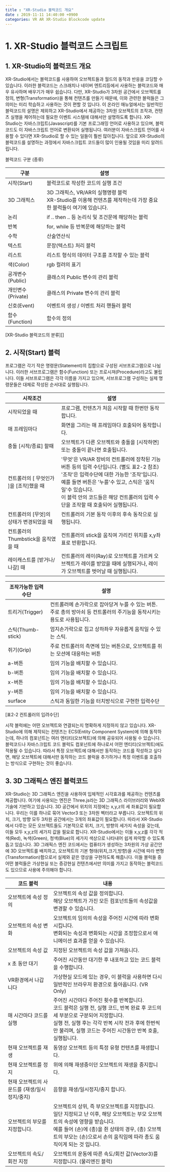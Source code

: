 ```yaml
---
title : "XR-Studio 블럭코드 개요"
date : 2019-11-11 14:40:00 +0900
categories: VR AR XR-Studio Blockcode update
---
```


# 1. XR-Studio 블럭코드 스크립트 
## 1. XR-Studio의 블럭코드 개요 
XR-Studio에서는 블럭코드를 사용하여 오브젝트들과 월드의 동작과 반응을 코딩할 수 있습니다.
이러한 블럭코드는 스크래치나 네이버 엔트리등에서 사용하는 블럭코드와 매우 유사하며 배우기가 매우 쉽습니다. 
다만, XR-Studio가 3차원 공간에서 오브젝트를 정의, 변형(Transformation)을 통해 컨텐츠를 만들기 때문에, 이와 관련한 블럭들은 그 의미는 미리 학습하고 사용하는 것이 편할 것 입니다.
이 온라인 매뉴얼에서는 일반적인 블럭코드의 설명은 제외하고 XR-Studio에서 제공하는 3차원 오브젝트의 조작과, 컨텐츠 실행을 제어하는데 필요한 이벤트 시스템에 대해서만 설명하도록 합니다.
XR-Studio는 자바스크립트(Javascript)를 기본 프로그래밍 언어로 사용하고 있으며, 블럭코드도 이 자바스크립트 언어로 변환되어 실행됩니다. 
여러분이 자바스크립트 언어를 사용할 수 있다면 XR-Studio로 할 수 있는 일들이 훨씬 많아집니다. 
앞으로 XR-Studio의 블럭코드를 설명하는 과정에서 자바스크립트 코드들이 많이 인용될 것임을 미리 알려드립니다.

블럭코드 구분 (종류)

| 구분 | 설명 |
|---|---|
|시작(Start) | 블럭코드로 작성한 코드의 실행 조건 |
|3D 그래픽스 | 3D 그래픽스, VR/AR의 실행명령 블럭<br> XR-Studio를 이용해 컨텐츠를 제작하는데 가장 중요한 블럭들이 여기에 있습니다. |
|논리 | if .. then .. 등 논리식 및 조건문에 해당하는 블럭 |
|반복 | for, while 등 반복문에 해당하는 블럭 |
|수학 | 산술연산식 |
|텍스트 | 문장(텍스트) 처리 블럭 |
|리스트 | 리스트 형식의 데이터 구조를 조작할 수 있는 블럭 |
|색(Color) | rgb 컬러의 표기 |
| 공개변수(Public) | 클래스의 Public 변수의 관리 블럭 |
| 개인변수(Private) | 클래스의 Private 변수의 관리 블럭 |
| 신호(Event) | 이벤트의 생성 / 이벤트 처리 핸들러 블럭 |
| 함수(Function) | 함수의 정의 |
[XR-Studio 블럭코드의 분류][]

## 2. 시작(Start) 블럭
프로그램은 각기 작은 명령문(Statement)의 집합으로 구성된 서브프로그램으로 나뉩니다. 이러한 서브프로그램은 함수(Function) 또는 프로시져(Procedure)라고도 불립니다.
이들 서브프로그램은 각각 이름을 가지고 있으며, 서브프로그램 구성하는 실제 명령문들은 대체로 작성된 순서대로 실행됩니다.

| 시작조건 | 설명 |
|---|---|
|시작되었을 때 | 프로그램, 컨텐츠가 처음 시작할 때 한번만 동작합니다. |
|매 프레임마다 | 화면을 그리는 매 프레임마다 호출되어 동작합니다. |
|충돌 [시작/종료] 할때 | 오브젝트가 다른 오브젝트와 충돌을 [시작하면] 또는 충돌이 끝나면 호출됩니다. | 
|컨트롤러의 [  무엇인가 ]을  [조작]했을 때 | '무엇'은 VR/AR 장비의 컨트롤러에 장착된 기능버튼 등의 입력 수단입니다. (별도 표2-2 참조) <br> '조작'은 입력수단에 대한 가능한 '조작'입니다. 예를 들면 버튼은 '누를'수 있고, 스틱은 '움직일'수 있습니다. <br> 이 블럭 안의 코드들은 해당 컨트롤러의 입력 수단을 조작할 때 호출되어 실행됩니다. |
|컨트롤러의 [무엇]의 상태가 변경되었을 때 | 컨트롤러의 기본 동작 이후의 후속 동작으로 실행됩니다. |
|컨트롤러의 Thumbstick을 움직였을 때 | 컨트롤러의 stick을 움직여 가리킨 위치를 x,y좌표로 반환합니다. |
|레이캐스트를 [받거나/나갈] 때 | 컨트롤러의 레이(Ray)로 오브젝트를 가르켜 오브젝트가 레이를 받았을 때에 실행되거나, 레이가 오브젝트를 벗어날 때 실행됩니다. |
 
| 조작가능한 입력수단 | 설명 |
|---|---|
|트리거(Trigger) | 컨트롤러에 손가락으로 잡아당겨 누를 수 있는 버튼. <br> 주로 총의 방아쇠 등 컨트롤러의 주기능을 동작시키는 용도로 사용됩니다. |
|스틱(Thumb-stick) | 엄지손가락으로 집고 상하좌우 자유롭게 움직일 수 있는 스틱. |
|쥐기(Grip) | 주로 컨트롤러의 측면에 있는 버튼으로, 오브젝트를 쥐는 모션에 대응하는 버튼 |
|a-버튼 | 임의 기능을 배치할 수 있습니다. |
|b-버튼 | 임의 기능을 배치할 수 있습니다. |
|x-버튼 | 임의 기능을 배치할 수 있습니다. |
|y-버튼 | 임의 기능을 배치할 수 있습니다. |
|surface | 스틱과 동일한 기능을 터치방식으로 구현한 입력수단 |
[표2-2 컨트롤러의 입려수단]

시작 블럭에는 어떤 오브젝트와 연결되는지 명확하게 지정하지 않고 있습니다. 
XR-Studio에 의해 제작되는 컨텐츠는 ECS(Entity Component System)에 의해 동작하는데, 하나의 컴포넌트는 여러 엔티티(오브젝트)에 의해 공유되어 사용될 수 있습니다. 
블럭코드나 자바스크립트 코드 블럭도 컴포넌트에 하나로서 어떤 엔티티(오브젝트)에도 적용될 수 있습니다. 
따라서 특정 오브젝트에 대해서만 동작하는 코드를 작성하고 싶다면, 해당 오브젝트에 대해서만 동작하는 코드 블럭을 추가하거나 특정 이벤트를 호출하는 방식으로 구현하는 것이 좋습니다. 

## 3. 3D 그래픽스 엔진 블럭코드
XR-Studio는 3D 그래픽스 엔진을 사용하여 입체적인 시각효과를 제공하는 컨텐츠를 제공합니다. 
여기에 사용되는 엔진은 Three.js라는 3D 그래픽스 라이브러리와 WebXR 기술에 기반하고 있습니다.
3D 공간에서 위치의 지정에는 x,y,z의 세 좌표값이 필요합니다. 우리는 이를 하나로 묶어 Vector3 또는 3차원 벡터라고 부릅니다.
오브젝트의 위치, 크기, 방향 모두 3차원 공간에서는 3개의 좌표값이 필요합니다.
따라서 XR-Studio에서 다루는 모든 오브젝트들도 기본적으로 위치, 크기, 방향의 세가지 속성을 갖는데, 이들 모두 x,y,z의 세가지 값을 필요로 합니다. 
XR-Studio에서는 이들 x,y,z를 각각 적색(Red), 녹색(Green), 청색(Blue)의 세가지 색상으로 나타내어 쉽게 파악할 수 있도록 돕고 있습니다.
3D 그래픽스 엔진 코드에서는 컴퓨터가 생성하는 3차원의 가상 공간안에 3D 오브젝트를 배치하고, 오브젝트의 기본 형태(위치,크기,방향)을 시간에 따라 변형(Transformation)함으로서 실제와 같은 영상을 구현하도록 해줍니다. 
이들 블럭들 중 어떤 블럭들은 가상현실 또는 증강현실 컨텐츠에서만 의미를 가지고 동작하는 블럭코드도 있으므로 사용에 주의해야 합니다.

| 코드 블럭 | 내용 |
|---|---|
|오브젝트에 속성 정의 | 오브젝트의 속성 값을 정의합니다. <br> 해당 오브젝트가 가진 모든 컴포넌트들의 속성값을 변경할 수 있습니다. |
|오브젝트의 속성 변화 | 오브젝트의 임의의 속성을 주어진 시간에 따라 변화시킵니다. <br> 변화되는 속성과 변화되는 시간을 조정함으로서 애니메이션 효과를 얻을 수 있습니다. |
|오브젝트의 속성 값 | 지정된 오브젝트의 속성 값을 가져옵니다. |
|x 초 동안 대기 | 주어진 시간동안 대기한 후 내포하고 있는 코드 블럭을 수행합니다. |
|VR환경에서 나갑니다 | 가상현실 모드에 있는 경우, 이 블럭을 사용하면 다시 일반적인 브라우저 환경으로 돌아옵니다. (VR Only)|
|매 시간마다 코드를 실행 | 주어진 시간마다 주어진 횟수를 반복합니다.<br> 코드 블럭은 실행 전, 실행 코드, 반복 완료 후 코드의 세 부분으로 구분되어 지정합니다. <br> 실행 전, 실행 후는 각각 반복 시작 전과 후에 한번씩만 불리며, 실행 코드는 주어진 시간동안 반복 호출, 실행됩니다. |
|현재 오브젝트를 재생 | 동영상 오브젝트 등의 특정 유형 컨텐츠를 재생합니다. |
|현재 오브젝트를 정지 | 위에 의해 재생중이던 오브젝트의 재생을 중지합니다. |
|현재 오브젝트의 사운드를 (재생/일시정지/중지) | 음향을 재생/일시정지/중지 합니다. |
|오브젝트의 부모를 지정합니다. | 오브젝트의 상위, 즉 부모오브젝트를 지정합니다. <br> 일단 지정되고 난 이후, 해당 오브젝트는 부모 오브젝트의 속성에 영향을 받습니다. <br> 예를 들어 (손)에 (총)을 쥔 상태의 경우, (총) 오브젝트의 부모는 (손)으로서 손의 움직임에 따라 총도 움직이게 되는 것 입니다. |
|오브젝트의 속도/회전 지정 |오브젝트의 운동에 따른 속도/회전 값(Vector3)를 지정합니다. (물리엔진 블럭) |


